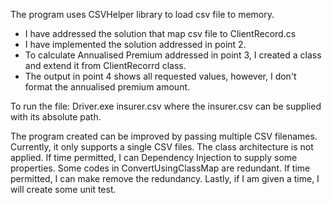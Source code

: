 The program uses CSVHelper library to load csv file to memory. 
- I have addressed the solution that map csv file to ClientRecord.cs
- I have implemented the solution addressed in point 2.
- To calculate Annualised Premium addressed in point 3, I created a class and extend it from ClientRecorrd class.
- The output in point 4 shows all requested values, however, I don't format the annualised premium amount.

To run the file:
Driver.exe insurer.csv
where the insurer.csv can be supplied with its absolute path.

The program created can be improved by passing multiple CSV filenames. Currently, it only supports a single 
CSV files. The class architecture is not applied. If time permitted, I can Dependency Injection to supply some properties.
Some codes in ConvertUsingClassMap are redundant. If time permitted, I can make remove the redundancy.
Lastly, if I am given a time, I will create some unit test.


